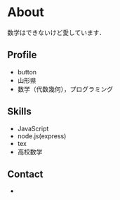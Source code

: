 # About
数学はできないけど愛しています．

## Profile
- button
- 山形県
- 数学（代数幾何），プログラミング

## Skills
- JavaScript
- node.js(express)
- tex
- 高校数学

## Contact
- 
